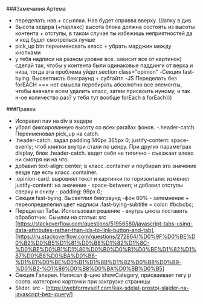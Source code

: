 ###Замечания Артема
- переделать нав.+ ссыллки. Нав будет справва вверху. Шапку в див. 
- Высота хедера (+парлакс) высота блока должна состоять из высоты контента + отступы, в таком случае ты избежишь неприятностей да и код будет смотреться лучше
- pick_up btn переименовать класс + убрать марджин между кнопками 
- у тебя надписи на разном уровне все. зависит все от картинок) сделай так, чтобы у контента были одинаковые паддинги от верха и низа, тогда эта проблема уйдет.section class="opinion" 
-Секция fast-bying. Высветлисть бекграунд + субтайтл 
-JS Переделать без forEACH  === нет смысла перебирать абсолютно все элементы, чтобы вначале всем удалить класс, затем присвоить нуному, и так н-ое количество раз? у тебя тут вообще forEach в forEach)))

###Правки
- Исправил nav на div в хедере
- убрал фиксированную высоту со всех parallax фонов.
-.header-catch. Переименовал pick_up на catch.
- .header-catch. задал padding:140px 365px 0; justify-content: space-evenly; чтоб книпки внутри стали по ценру. При других параметрах display, блок .header-catch. ведет себя не типично - съезжает влево ни смотря ни на что. 
- добавил text-align: center; в класс .container и поубирал это значение везде где есть класс .container.
- .opinion-card. выровнял текст и картинки по горизонтали: изменил   justify-content: на значение -  space-between;     и добавил отступы сверху и снизу -  padding: 99px 0;
- Секция fast-bying. Высветлил бекграунд -фон 60% - затемнение + переопределелил цвет надписи .fast-bying-subtitle = color: #bcbcbc;
- Переделал Табы. Использовал решение - внутрь цикла поставить обработчик. Сыылки на статьи:  src [https://stackoverflow.com/questions/51956580/javascript-tabs-using-data-attributes-rather-than-ids-to-link-button-and-tab], [https://ru.stackoverflow.com/questions/272864/%D0%9F%D0%BE%D0%B2%D0%B5%D1%81%D0%B8%D1%82%D1%8C-%D0%BE%D0%B1%D1%80%D0%B0%D0%B1%D0%BE%D1%82%D1%87%D0%B8%D0%BA%D0%B8-%D1%81%D0%BE%D0%B1%D1%8B%D1%82%D0%B8%D0%B9-%D0%B2-%D1%86%D0%B8%D0%BA%D0%BB%D0%B5]
- Секция Галерея.  Написал ф-цию showCategory, присваивает тегу р соотв. категорию карточки при закгрузке страницы
- Slider. src - [https://webformyself.com/kak-sdelat-prostoj-slajder-na-javascript-bez-jquery/]